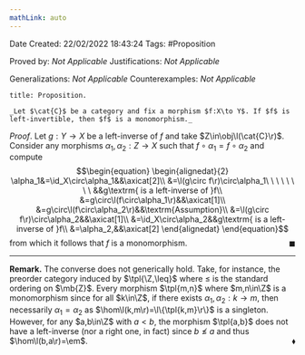 ```yaml
---
mathLink: auto
---
```


<div class="topSpace"></div>

Date Created: 22/02/2022 18:43:24
Tags: #Proposition

Proved by: _Not Applicable_
Justifications: _Not Applicable_

Generalizations: _Not Applicable_
Counterexamples: _Not Applicable_

``` ad-Proposition
title: Proposition.

_Let $\cat{C}$ be a category and fix a morphism $f:X\to Y$. If $f$ is left-invertible, then $f$ is a monomorphism._

```

_Proof_. Let $g:Y\to X$ be a left-inverse of $f$ and take $Z\in\obj\l(\cat{C}\r)$. Consider any morphisms $\alpha_1,\alpha_2:Z\to X$ such that $f\circ\alpha_1=f\circ\alpha_2$ and compute
$$\begin{equation}
    \begin{alignedat}{2}
        \alpha_1&=\id_X\circ\alpha_1&&\axicat[2]\\
        &=\l(g\circ f\r)\circ\alpha_1\ \ \ \ \ \ \ \ &&g\textrm{ is a left-inverse of }f\\
        &=g\circ\l(f\circ\alpha_1\r)&&\axicat[1]\\
        &=g\circ\l(f\circ\alpha_2\r)&&\textrm{Assumption}\\
        &=\l(g\circ f\r)\circ\alpha_2&&\axicat[1]\\
        &=\id_X\circ\alpha_2&&g\textrm{ is a left-inverse of }f\\
        &=\alpha_2,&&\axicat[2]
    \end{alignedat}
\end{equation}$$
from which it follows that $f$ is a monomorphism.<span style="float:right;">$\blacksquare$</span>

---

**Remark.** The converse does not generically hold. Take, for instance, the preorder category induced by $\tpl{\Z,\leq}$ where $\leq$ is the standard ordering on $\mb{Z}$. Every morphism $\tpl{m,n}$ where $m,n\in\Z$ is a monomorphism since for all $k\in\Z$, if there exists $\alpha_1,\alpha_2:k\to m$, then necessarily $\alpha_1=\alpha_2$ as $\hom\l(k,m\r)=\l\{\tpl{k,m}\r\}$ is a singleton. However, for any $a,b\in\Z$ with $a<b$, the morphism $\tpl{a,b}$ does not have a left-inverse (nor a right one, in fact) since $b\not\leq a$ and thus $\hom\l(b,a\r)=\em$.<span style="float:right;">$\blacklozenge$</span>
